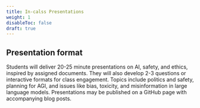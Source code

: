```yaml
---
title: In-calss Presentations
weight: 1
disableToc: false
draft: true
---
```

## Presentation format
Students will deliver 20-25 minute presentations on AI, safety, and ethics, inspired by assigned documents. They will also develop 2-3 questions or interactive formats for class engagement. Topics include politics and safety, planning for AGI, and issues like bias, toxicity, and misinformation in large language models. Presentations may be published on a GitHub page with accompanying blog posts.
